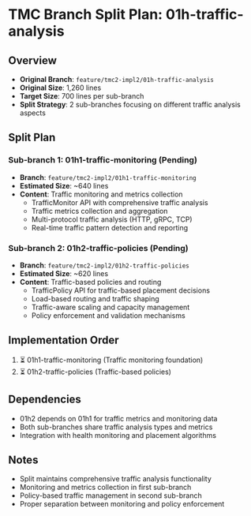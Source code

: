 # TMC Branch Split Plan: 01h-traffic-analysis

## Overview
- **Original Branch**: `feature/tmc2-impl2/01h-traffic-analysis`
- **Original Size**: 1,260 lines
- **Target Size**: 700 lines per sub-branch
- **Split Strategy**: 2 sub-branches focusing on different traffic analysis aspects

## Split Plan

### Sub-branch 1: 01h1-traffic-monitoring (Pending)
- **Branch**: `feature/tmc2-impl2/01h1-traffic-monitoring`
- **Estimated Size**: ~640 lines
- **Content**: Traffic monitoring and metrics collection
  - TrafficMonitor API with comprehensive traffic analysis
  - Traffic metrics collection and aggregation
  - Multi-protocol traffic analysis (HTTP, gRPC, TCP)
  - Real-time traffic pattern detection and reporting

### Sub-branch 2: 01h2-traffic-policies (Pending)
- **Branch**: `feature/tmc2-impl2/01h2-traffic-policies`
- **Estimated Size**: ~620 lines
- **Content**: Traffic-based policies and routing
  - TrafficPolicy API for traffic-based placement decisions
  - Load-based routing and traffic shaping
  - Traffic-aware scaling and capacity management
  - Policy enforcement and validation mechanisms

## Implementation Order
1. ⏳ 01h1-traffic-monitoring (Traffic monitoring foundation)
2. ⏳ 01h2-traffic-policies (Traffic-based policies)

## Dependencies
- 01h2 depends on 01h1 for traffic metrics and monitoring data
- Both sub-branches share traffic analysis types and metrics
- Integration with health monitoring and placement algorithms

## Notes
- Split maintains comprehensive traffic analysis functionality
- Monitoring and metrics collection in first sub-branch
- Policy-based traffic management in second sub-branch
- Proper separation between monitoring and policy enforcement